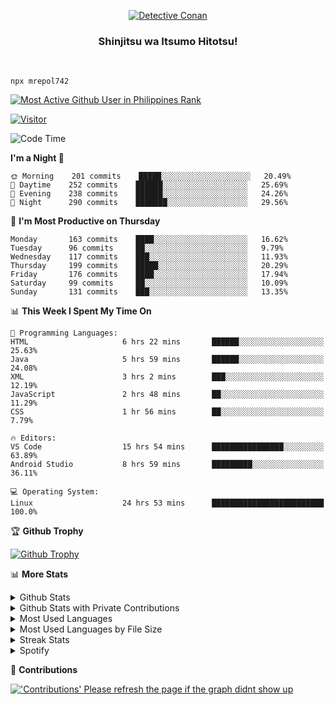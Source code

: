 <p align="center">
<a href="https://mrepol742.github.io">
  <img alt="Detective Conan" src="https://mrepol742-gif-randomizer.vercel.app/api" /> 
  </a> 
  <h3 align="center">Shinjitsu wa Itsumo Hitotsu!</h3>
</p>
<br>

~~~
npx mrepol742
~~~
 
[![Most Active Github User in Philippines Rank](https://enibdhv97zm33sz.m.pipedream.net)](https://mrepol742.github.io)

[![Visitor](https://visitor-badge.glitch.me/badge?page_id=mrepol742)](https:/mrepol742.github.io)

[comment]: <> (This is a automated generated Data from github action workflow)
[comment]: <> (START OF GENERATED DATA)

<!--START_SECTION:waka-->
![Code Time](http://img.shields.io/badge/Code%20Time-421%20hrs%205%20mins-blue)

**I'm a Night 🦉** 

```text
🌞 Morning    201 commits    █████░░░░░░░░░░░░░░░░░░░░   20.49% 
🌆 Daytime    252 commits    ██████░░░░░░░░░░░░░░░░░░░   25.69% 
🌃 Evening    238 commits    ██████░░░░░░░░░░░░░░░░░░░   24.26% 
🌙 Night      290 commits    ███████░░░░░░░░░░░░░░░░░░   29.56%

```
📅 **I'm Most Productive on Thursday** 

```text
Monday       163 commits    ████░░░░░░░░░░░░░░░░░░░░░   16.62% 
Tuesday      96 commits     ██░░░░░░░░░░░░░░░░░░░░░░░   9.79% 
Wednesday    117 commits    ███░░░░░░░░░░░░░░░░░░░░░░   11.93% 
Thursday     199 commits    █████░░░░░░░░░░░░░░░░░░░░   20.29% 
Friday       176 commits    ████░░░░░░░░░░░░░░░░░░░░░   17.94% 
Saturday     99 commits     ██░░░░░░░░░░░░░░░░░░░░░░░   10.09% 
Sunday       131 commits    ███░░░░░░░░░░░░░░░░░░░░░░   13.35%

```


📊 **This Week I Spent My Time On** 

```text
💬 Programming Languages: 
HTML                     6 hrs 22 mins       ██████░░░░░░░░░░░░░░░░░░░   25.63% 
Java                     5 hrs 59 mins       ██████░░░░░░░░░░░░░░░░░░░   24.08% 
XML                      3 hrs 2 mins        ███░░░░░░░░░░░░░░░░░░░░░░   12.19% 
JavaScript               2 hrs 48 mins       ██░░░░░░░░░░░░░░░░░░░░░░░   11.29% 
CSS                      1 hr 56 mins        ██░░░░░░░░░░░░░░░░░░░░░░░   7.79%

🔥 Editors: 
VS Code                  15 hrs 54 mins      ████████████████░░░░░░░░░   63.89% 
Android Studio           8 hrs 59 mins       █████████░░░░░░░░░░░░░░░░   36.11%

💻 Operating System: 
Linux                    24 hrs 53 mins      █████████████████████████   100.0%

```


<!--END_SECTION:waka-->

[comment]: <> (END OF GENERATED DATA)

<p>

🏆 **Github Trophy**
  
<a href="https://mrepol742.github.io">
<img alt="Github Trophy" src="https://github-profile-trophy.vercel.app/?username=mrepol742&theme=gruvbox">
</a>
</p>

<p>

📊 **More Stats**
  
<details>
  <summary>Github Stats</summary>
  <br>
  <a href="https://mrepol742.github.io">
  <img alt="Github Stats" src="https://github-readme-stats.vercel.app/api?username=mrepol742&show_icons=true&count_private=true&theme=gruvbox">
</a>  
  
</details> 
  
  <details>
  <summary>Github Stats with Private Contributions</summary>
  <br>
 <a href="https://mrepol742.github.io">
<img alt="Github Stats with Private Contributions" src="https://mrepol742.github.io/github-stats/generated/overview.svg">
</a>
</details>
  
<details>
  <summary>Most Used Languages</summary>
  <br>
 <a href="https://mrepol742.github.io">
<img alt="Most Used Languages" src="https://github-readme-stats.vercel.app/api/top-langs/?username=mrepol742&layout=compact&include_all_commits=true&&count_private=true&langs_count=20&theme=gruvbox">
</a>
</details>

 <details>
  <summary>Most Used Languages by File Size</summary>
  <br>
 <a href="https://mrepol742.github.io">
<img alt="Most Used Languages by File Size" src="https://mrepol742.github.io/github-stats/generated/languages.svg">
</a>
</details>

<details>
  <summary>Streak Stats</summary>
  <br>
<a href="https://mrepol742.github.io">
<img alt="'Streak Stats' Please refresh the page if the stats didnt show up" src="https://mrepol742-streak-stats.herokuapp.com/?user=mrepol742&theme=gruvbox">
</a>
</p>
</details>
<details>
  <summary>Spotify</summary>
  <br>
<a href="https://mrepol742.github.io">
<img alt="Spotify" src="https://spotify-recently-played-readme.vercel.app/api?user=7xx9e7hwq1qyown0m4ut78pcz&count=10&unique=true">
</a>
</p>
</details>


📜 **Contributions**
  
<a href="https://mrepol742.github.io">
<img alt="'Contributions' Please refresh the page if the graph didnt show up" src="https://mrepol742-activity-graph.herokuapp.com/graph?username=mrepol742&theme=github&hide_border=true">
</a>
</p>

